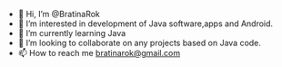 - 👋 Hi, I’m @BratinaRok
- 👀 I’m interested in development of Java software,apps and Android. 
- 🌱 I’m currently learning Java
- 💞️ I’m looking to collaborate on any projects based on Java code.
- 📫 How to reach me bratinarok@gmail.com

<!---
BratinaRok/BratinaRok is a ✨ special ✨ repository because its `README.md` (this file) appears on your GitHub profile.
You can click the Preview link to take a look at your changes.
--->
